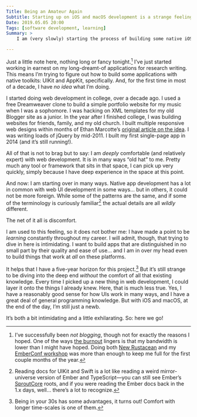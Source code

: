 ```yaml
---
Title: Being an Amateur Again
Subtitle: Starting up on iOS and macOS development is a strange feeling!
Date: 2019.05.05 20:00
Tags: [software development, learning]
Summary: >
    I am (very slowly) starting the process of building some native iOS and macOS apps. It is a strange feeling to be so out of my depth again!

---
```


Just a little note here, nothing long or fancy tonight.[^not-writing] I’ve just started working in earnest on my long-dreamt-of applications for research writing. This means I’m trying to figure out how to build some applications with native toolkits: UIKit and AppKit, specifically. And, for the first time in most of a decade, I have *no idea* what I’m doing.

I started doing web development in college, over a decade ago. I used a free Dreamweaver clone to build a simple portfolio website for my music when I was a sophomore. I was hacking on <abbr>XML</abbr> templates for my old Blogger site as a junior. In the year after I finished college, I was building websites for friends, family, and my old church. I built multiple responsive web designs within months of Ethan Marcotte’s [original article on the idea][responsive]. I was writing loads of jQuery by mid-2011. I built my first single-page app in 2014 (and it’s still running!).

All of that is not to brag but to say: I am *deeply* comfortable (and relatively expert) with web development. It is in many ways “old hat” to me. Pretty much any tool or framework that sits in that space, I can pick up very quickly, simply because I have deep experience in the space at this point.

And now: I am starting over in many ways. Native app development has a lot in common with web UI development in some ways… but in others, it could not be more foreign. While some of the patterns are the same, and if some of the terminology is curiously familiar[^ember] the actual details are all *wildly* different.

The net of it all is discomfort.

I am used to this feeling, so it does not bother me: I have made a point to be *learning* constantly throughout my career. I will admit, though, that trying to dive in here is intimidating. I want to build apps that are distinguished in no small part by their quality and ease of use… and I am in over my head even to build things that work at *all* on these platforms.

It helps that I have a five-year horizon for this project.[^30s] But it’s still strange to be diving into the deep end *without* the comfort of all that existing knowledge. Every time I picked up a new thing in web development, I could layer it onto the things I already knew. Here, that is much less true. Yes, I have a reasonably good sense for how UIs work in many ways, and I have a great deal of general programming knowledge. But with iOS and macOS, at the end of the day, I’m still just a newb.

It’s both a bit intimidating and a little exhilarating. So: here we go!

[^not-writing]: I’ve successfully been *not blogging*, though not for exactly the reasons I hoped. One of the ways [the burnout][burnout] lingers is that my bandwidth is lower than I might have hoped. Doing both [New Rustacean] and my [EmberConf workshop] was more than enough to keep me full for the first couple months of the year.

[^ember]: Reading docs for UIKit and Swift is a lot like reading a weird mirror-universe version of Ember and TypeScript—you can still see Ember’s [SproutCore] roots, and if you were reading the Ember docs back in the 1.x days, well… there’s a lot to recognize.

[^30s]: Being in your 30s has some advantages, it turns out! Comfort with longer time-scales is one of them.

[burnout]: https://www.chriskrycho.com/burnout
[New Rustacean]: https://newrustacean.com
[EmberConf workshop]: https://emberconf.com/speakers.html#chris-krycho
[responsive]: https://alistapart.com/article/responsive-web-design
[Ember]: https://emberjs.com
[SproutCore]: https://sproutcore.com